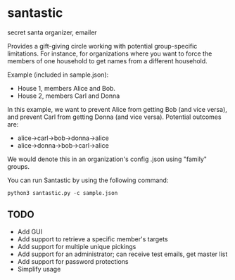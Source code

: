 # santastic
secret santa organizer, emailer

Provides a gift-giving circle working with potential group-specific limitations. For instance, for organizations where you want to force the members of one household to get names from a different household.

Example (included in sample.json):
- House 1, members Alice and Bob.
- House 2, members Carl and Donna

In this example, we want to prevent Alice from getting Bob (and vice versa), and prevent Carl from getting Donna (and vice versa).
Potential outcomes are:

- alice->carl->bob->donna->alice
- alice->donna->bob->carl->alice

We would denote this in an organization's config .json using "family" groups.

You can run Santastic by using the following command:
```
python3 santastic.py -c sample.json
```

## TODO
- Add GUI
- Add support to retrieve a specific member's targets
- Add support for multiple unique pickings
- Add support for an administrator; can receive test emails, get master list
- Add support for password protections
- Simplify usage
